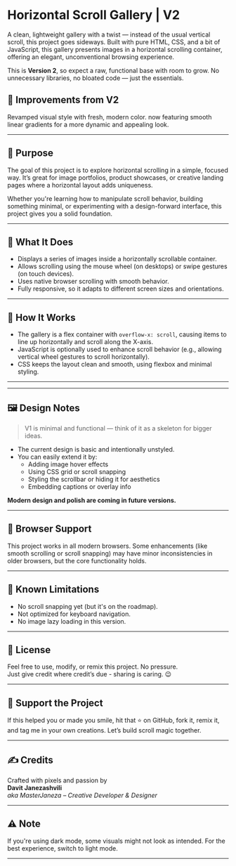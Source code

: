 # Horizontal Scroll Gallery | V2

A clean, lightweight gallery with a twist — instead of the usual vertical scroll, this project goes sideways. Built with pure HTML, CSS, and a bit of JavaScript, this gallery presents images in a horizontal scrolling container, offering an elegant, unconventional browsing experience.

This is **Version 2**, so expect a raw, functional base with room to grow. No unnecessary libraries, no bloated code — just the essentials.



## 🔧 Improvements from V2

Revamped visual style with fresh, modern color. now featuring smooth linear gradients for a more dynamic and appealing look.

---

## 🎯 Purpose

The goal of this project is to explore horizontal scrolling in a simple, focused way. It’s great for image portfolios, product showcases, or creative landing pages where a horizontal layout adds uniqueness.

Whether you're learning how to manipulate scroll behavior, building something minimal, or experimenting with a design-forward interface, this project gives you a solid foundation.

---

## 🚀 What It Does

- Displays a series of images inside a horizontally scrollable container.
- Allows scrolling using the mouse wheel (on desktops) or swipe gestures (on touch devices).
- Uses native browser scrolling with smooth behavior.
- Fully responsive, so it adapts to different screen sizes and orientations.

---

## 🧠 How It Works

- The gallery is a flex container with `overflow-x: scroll`, causing items to line up horizontally and scroll along the X-axis.
- JavaScript is optionally used to enhance scroll behavior (e.g., allowing vertical wheel gestures to scroll horizontally).
- CSS keeps the layout clean and smooth, using flexbox and minimal styling.

---


---

## 🖼️ Design Notes

> V1 is minimal and functional — think of it as a skeleton for bigger ideas.

- The current design is basic and intentionally unstyled.
- You can easily extend it by:
  - Adding image hover effects
  - Using CSS grid or scroll snapping
  - Styling the scrollbar or hiding it for aesthetics
  - Embedding captions or overlay info

**Modern design and polish are coming in future versions.**

---

## 🧪 Browser Support

This project works in all modern browsers. Some enhancements (like smooth scrolling or scroll snapping) may have minor inconsistencies in older browsers, but the core functionality holds.

---

## 📌 Known Limitations

- No scroll snapping yet (but it's on the roadmap).
- Not optimized for keyboard navigation.
- No image lazy loading in this version.

---

## 🧪 License

Feel free to use, modify, or remix this project. No pressure.  
Just give credit where credit’s due - sharing is caring. 😉

---

## 🌟 Support the Project

If this helped you or made you smile, hit that ⭐ on GitHub, fork it, remix it, and tag me in your own creations. Let’s build scroll magic together.

---

## ✍️ Credits

Crafted with pixels and passion by  
**Davit Janezashvili**  
_aka MasterJaneza – Creative Developer & Designer_

---

## ⚠️ Note

If you're using dark mode, some visuals might not look as intended. For the best experience, switch to light mode.

---
